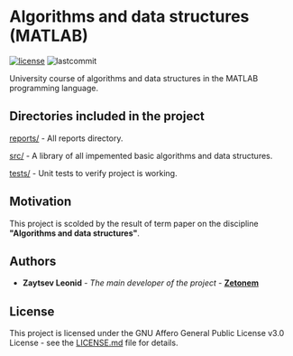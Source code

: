 # Algorithms and data structures (MATLAB)
[![license](https://img.shields.io/github/license/zetonem/Algorithms-and-data-structures)](https://github.com/Zetonem/Algorithms-and-data-structures/blob/master/LICENSE.md) ![lastcommit](https://img.shields.io/github/last-commit/zetonem/Algorithms-and-data-structures)

University course of algorithms and data structures in the MATLAB programming language.
## Directories included in the project
[reports/](reports/) - All reports directory.

[src/](src/) - A library of all impemented basic algorithms and data structures.

[tests/](tests/) - Unit tests to verify project is working.
## Motivation
This project is scolded by the result of term paper on the discipline **"Algorithms and data structures"**.
## Authors
- **Zaytsev Leonid** - *The main developer of the project* - **[Zetonem](https://github.com/Zetonem)**

## License
This project is licensed under the GNU Affero General Public License v3.0 License - see the [LICENSE.md](LICENSE.md) file for details.
